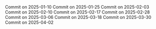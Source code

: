 Commit on 2025-01-10
Commit on 2025-01-25
Commit on 2025-02-03
Commit on 2025-02-10
Commit on 2025-02-17
Commit on 2025-02-28
Commit on 2025-03-06
Commit on 2025-03-18
Commit on 2025-03-30
Commit on 2025-04-02
